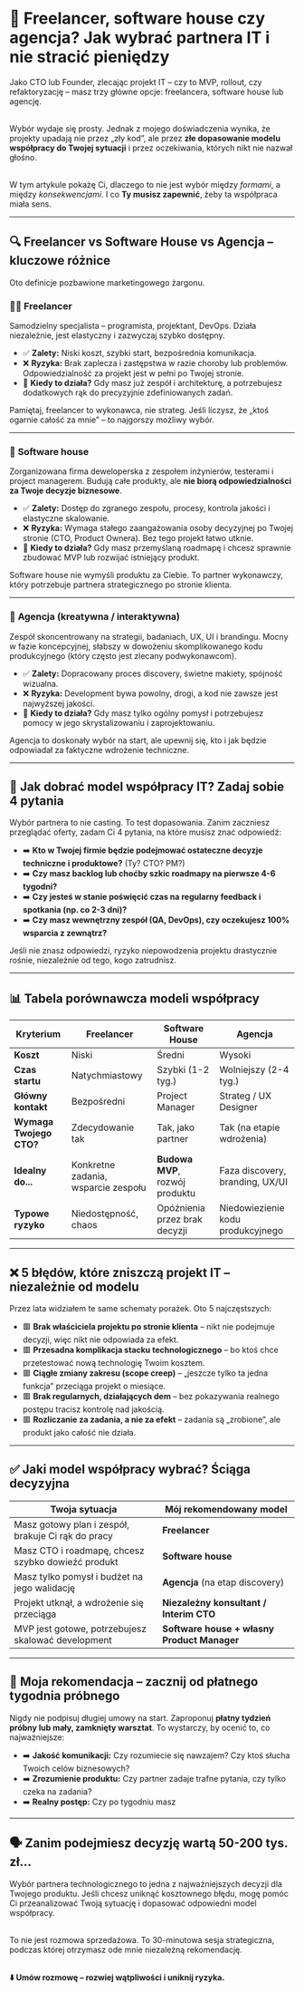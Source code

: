 # 🤔 Freelancer, software house czy agencja? Jak wybrać partnera IT i nie stracić pieniędzy

Jako CTO lub Founder, zlecając projekt IT – czy to MVP, rollout, czy refaktoryzację – masz trzy główne opcje: freelancera, software house lub agencję.

\
Wybór wydaje się prosty. Jednak z mojego doświadczenia wynika, że projekty upadają nie przez „zły kod”, ale przez **złe dopasowanie modelu współpracy do Twojej sytuacji** i przez oczekiwania, których nikt nie nazwał głośno.

\
W tym artykule pokażę Ci, dlaczego to nie jest wybór między *formami*, a między *konsekwencjami*. I co **Ty musisz zapewnić**, żeby ta współpraca miała sens.

---

## 🔍 Freelancer vs Software House vs Agencja – kluczowe różnice

Oto definicje pozbawione marketingowego żargonu.

### 🧑‍💻 **Freelancer**
Samodzielny specjalista – programista, projektant, DevOps. Działa niezależnie, jest elastyczny i zazwyczaj szybko dostępny.

* ✅ **Zalety:** Niski koszt, szybki start, bezpośrednia komunikacja.
* ❌ **Ryzyka:** Brak zaplecza i zastępstwa w razie choroby lub problemów. Odpowiedzialność za projekt jest w pełni po Twojej stronie.
* 🎯 **Kiedy to działa?** Gdy masz już zespół i architekturę, a potrzebujesz dodatkowych rąk do precyzyjnie zdefiniowanych zadań.

Pamiętaj, freelancer to wykonawca, nie strateg. Jeśli liczysz, że „ktoś ogarnie całość za mnie” – to najgorszy możliwy wybór.

---

### 🏢 **Software house**
Zorganizowana firma deweloperska z zespołem inżynierów, testerami i project managerem. Budują całe produkty, ale **nie biorą odpowiedzialności za Twoje decyzje biznesowe**.

* ✅ **Zalety:** Dostęp do zgranego zespołu, procesy, kontrola jakości i elastyczne skalowanie.
* ❌ **Ryzyka:** Wymaga stałego zaangażowania osoby decyzyjnej po Twojej stronie (CTO, Product Ownera). Bez tego projekt łatwo utknie.
* 🎯 **Kiedy to działa?** Gdy masz przemyślaną roadmapę i chcesz sprawnie zbudować MVP lub rozwijać istniejący produkt.

Software house nie wymyśli produktu za Ciebie. To partner wykonawczy, który potrzebuje partnera strategicznego po stronie klienta.

---

### 🎨 **Agencja (kreatywna / interaktywna)**
Zespół skoncentrowany na strategii, badaniach, UX, UI i brandingu. Mocny w fazie koncepcyjnej, słabszy w dowożeniu skomplikowanego kodu produkcyjnego (który często jest zlecany podwykonawcom).

* ✅ **Zalety:** Dopracowany proces discovery, świetne makiety, spójność wizualna.
* ❌ **Ryzyka:** Development bywa powolny, drogi, a kod nie zawsze jest najwyższej jakości.
* 🎯 **Kiedy to działa?** Gdy masz tylko ogólny pomysł i potrzebujesz pomocy w jego skrystalizowaniu i zaprojektowaniu.

Agencja to doskonały wybór na start, ale upewnij się, kto i jak będzie odpowiadał za faktyczne wdrożenie techniczne.

---

## 🧭 Jak dobrać model współpracy IT? Zadaj sobie 4 pytania

Wybór partnera to nie casting. To test dopasowania. Zanim zaczniesz przeglądać oferty, zadam Ci 4 pytania, na które musisz znać odpowiedź:

* ➡️ **Kto w Twojej firmie będzie podejmować ostateczne decyzje techniczne i produktowe?** (Ty? CTO? PM?)
* ➡️ **Czy masz backlog lub choćby szkic roadmapy na pierwsze 4-6 tygodni?**
* ➡️ **Czy jesteś w stanie poświęcić czas na regularny feedback i spotkania (np. co 2-3 dni)?**
* ➡️ **Czy masz wewnętrzny zespół (QA, DevOps), czy oczekujesz 100% wsparcia z zewnątrz?**

Jeśli nie znasz odpowiedzi, ryzyko niepowodzenia projektu drastycznie rośnie, niezależnie od tego, kogo zatrudnisz.

---

## 📊 Tabela porównawcza modeli współpracy

| Kryterium | Freelancer | Software House | Agencja |
|---|---|---|---|
| **Koszt** | Niski | Średni | Wysoki |
| **Czas startu** | Natychmiastowy | Szybki (1-2 tyg.) | Wolniejszy (2-4 tyg.) |
| **Główny kontakt** | Bezpośredni | Project Manager | Strateg / UX Designer |
| **Wymaga Twojego CTO?** | Zdecydowanie tak | Tak, jako partner | Tak (na etapie wdrożenia) |
| **Idealny do...** | Konkretne zadania, wsparcie zespołu | **Budowa MVP**, rozwój produktu | Faza discovery, branding, UX/UI |
| **Typowe ryzyko** | Niedostępność, chaos | Opóźnienia przez brak decyzji | Niedowiezienie kodu produkcyjnego |

---

## ❌ 5 błędów, które zniszczą projekt IT – niezależnie od modelu

Przez lata widziałem te same schematy porażek. Oto 5 najczęstszych:
* 🟥 **Brak właściciela projektu po stronie klienta** – nikt nie podejmuje decyzji, więc nikt nie odpowiada za efekt.
* 🟥 **Przesadna komplikacja stacku technologicznego** – bo ktoś chce przetestować nową technologię Twoim kosztem.
* 🟥 **Ciągłe zmiany zakresu (scope creep)** – „jeszcze tylko ta jedna funkcja” przeciąga projekt o miesiące.
* 🟥 **Brak regularnych, działających dem** – bez pokazywania realnego postępu tracisz kontrolę nad jakością.
* 🟥 **Rozliczanie za zadania, a nie za efekt** – zadania są „zrobione”, ale produkt jako całość nie działa.

---

## ✅ Jaki model współpracy wybrać? Ściąga decyzyjna

| Twoja sytuacja | Mój rekomendowany model |
|---|---|
| Masz gotowy plan i zespół, brakuje Ci rąk do pracy | **Freelancer** |
| Masz CTO i roadmapę, chcesz szybko dowieźć produkt | **Software house** |
| Masz tylko pomysł i budżet na jego walidację | **Agencja** (na etap discovery) |
| Projekt utknął, a wdrożenie się przeciąga | **Niezależny konsultant / Interim CTO** |
| MVP jest gotowe, potrzebujesz skalować development | **Software house + własny Product Manager** |

---

## 🧪 Moja rekomendacja – zacznij od płatnego tygodnia próbnego

Nigdy nie podpisuj długiej umowy na start. Zaproponuj **płatny tydzień próbny lub mały, zamknięty warsztat**. To wystarczy, by ocenić to, co najważniejsze:

* ➡️ **Jakość komunikacji:** Czy rozumiecie się nawzajem? Czy ktoś słucha Twoich celów biznesowych?
* ➡️ **Zrozumienie produktu:** Czy partner zadaje trafne pytania, czy tylko czeka na zadania?
* ➡️ **Realny postęp:** Czy po tygodniu masz

---

## 🗣️ Zanim podejmiesz decyzję wartą 50-200 tys. zł...

Wybór partnera technologicznego to jedna z najważniejszych decyzji dla Twojego produktu. Jeśli chcesz uniknąć kosztownego błędu, mogę pomóc Ci przeanalizować Twoją sytuację i dopasować odpowiedni model współpracy.

\
To nie jest rozmowa sprzedażowa. To 30-minutowa sesja strategiczna, podczas której otrzymasz ode mnie niezależną rekomendację.

\
**⬇️ Umów rozmowę – rozwiej wątpliwości i uniknij ryzyka.**
